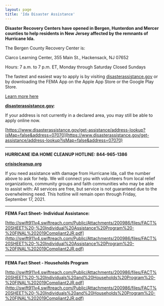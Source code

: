 ```yaml
---
layout: page
title: 'Ida Disaster Assistance'
---
```


**Disaster  Recovery  Centers have opened  in  Bergen,  Hunterdon  and  Mercer  counties  to  help  residents  in New  Jersey  affected  by  the  remnants  of  Hurricane  Ida.**

The Bergen County Recovery Center is:

Ciarco  Learning  Center,  355 Main St.,  Hackensack,  NJ  07652 

Hours:  7  a.m.  to  7  p.m.  ET,  Monday  through  Saturday   Closed  Sundays 

The fastest and easiest way to apply is by visiting [disasterassistance.gov](https://www.disasterassistance.gov/) or by downloading the FEMA App on the Apple App Store or the Google Play Store. 

[Learn more here](https://storage.googleapis.com/static.rutherford-nj.com/aid-information/NR%20005%20-%20DRCs%20to%20Open%20in%20Bergen%20Hunterdon%20and%20Mercer%20Counties.pdf)

[**disasterassistance.gov**](https://www.disasterassistance.gov/get-assistance/address-lookup?isMap=false&address=07070): 

If your address is not currently in a declared area, you may still be able to apply online now.

[https://www.disasterassistance.gov/get-assistance/address-lookup?isMap=false&address=07070](https://www.disasterassistance.gov/get-assistance/address-lookup?isMap=false&address=07070)

---

**HURRICANE IDA HOME CLEANUP HOTLINE: 844-965-1386**

[**crisiscleanup.org**](https://crisiscleanup.org/login?from=%2F)

If you need assistance with damage from Hurricane Ida, call the number above to ask for help. We will connect you with volunteers from local relief organizations, community groups and faith communities who may be able to assist with: All services are free, but service is not guaranteed due to the overwhelming need. This hotline will
remain open through Friday, September 17, 2021.

---

**FEMA Fact Sheet- Individual Assistance:**

[http://swift911v4.swiftreach.com/Public/Attachments/200986/files/FACT%20SHEET%20-%20Individual%20Assistance%20Program%20-%20FINAL%202019Compliant2JR.pdf](http://swift911v4.swiftreach.com/Public/Attachments/200986/files/FACT%20SHEET%20-%20Individual%20Assistance%20Program%20-%20FINAL%202019Compliant2JR.pdf)

---

**FEMA Fact Sheet - Households Program**

[http://swift911v4.swiftreach.com/Public/Attachments/200986/files/FACT%20SHEET%20-%20Individuals%20and%20Households%20Program%20-%20FINAL%202019Compliant2JR.pdf](http://swift911v4.swiftreach.com/Public/Attachments/200986/files/FACT%20SHEET%20-%20Individuals%20and%20Households%20Program%20-%20FINAL%202019Compliant2JR.pdf)
